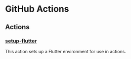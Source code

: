 # GitHub Actions

## Actions

### [setup-flutter](./actions/setup-flutter)

This action sets up a Flutter environment for use in actions.
